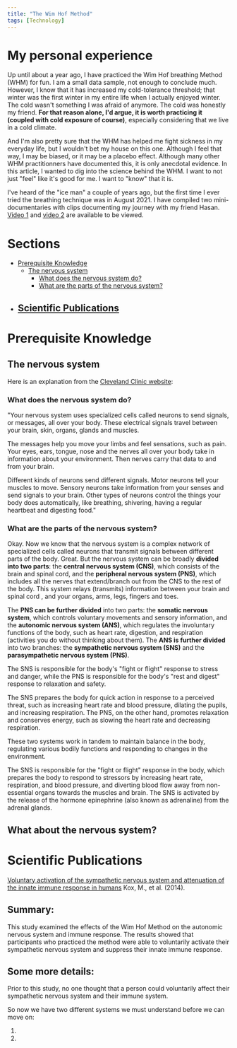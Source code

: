 ```yaml
---
title: "The Wim Hof Method"
tags: [Technology]
---
```


# My personal experience

Up until about a year ago, I have practiced the Wim Hof breathing Method (WHM) for fun. I am a small data sample, not enough to conclude much. However, I know that it has increased my cold-tolerance threshold; that winter was the first winter in my entire life when I actually enjoyed winter. The cold wasn't something I was afraid of anymore. The cold was honestly my friend. **For that reason alone, I'd argue, it is worth practicing it (coupled with cold exposure of course)**, especially considering that we live in a cold climate. 

And I'm also pretty sure that the WHM has helped me fight sickness in my everyday life, but I wouldn't bet my house on this one. Although I feel that way, I may be biased, or it may be a placebo effect. Although many other WHM practitionners have documented this, it is only anecdotal evidence. In this article, I wanted to dig into the science behind the WHM. I want to not just "feel" like it's good for me. I want to "know" that it is.

I've heard of the "ice man" a couple of years ago, but the first time I ever tried the breathing technique was in August 2021. I have compiled two mini-documentaries with clips documenting my journey with my friend Hasan. [Video 1](https://www.youtube.com/watch?v=le34bQlZ5DA) and [video 2](https://www.youtube.com/watch?v=Yvfh9lxzAro) are available to be viewed.

# Sections
 - [Prerequisite Knowledge](#prerequisite-knowledge)
   - [The nervous system](#the-nervous-system)
     - [What does the nervous system do?](#what-does-the-nervous-system-do)
     - [What are the parts of the nervous system?](#what-are-the-parts-of-the-nervous-system)
 - [Scientific Publications](#scientific-publications)
    - 

# Prerequisite Knowledge

## The nervous system

Here is an explanation from the [Cleveland Clinic website](https://my.clevelandclinic.org/health/articles/21202-nervous-system): 

### What does the nervous system do?
"Your nervous system uses specialized cells called neurons to send signals, or messages, all over your body. These electrical signals travel between your brain, skin, organs, glands and muscles.

The messages help you move your limbs and feel sensations, such as pain. Your eyes, ears, tongue, nose and the nerves all over your body take in information about your environment. Then nerves carry that data to and from your brain.

Different kinds of neurons send different signals. Motor neurons tell your muscles to move. Sensory neurons take information from your senses and send signals to your brain. Other types of neurons control the things your body does automatically, like breathing, shivering, having a regular heartbeat and digesting food."

### What are the parts of the nervous system?

Okay. Now we know that the nervous system is a complex network of specialized cells called neurons that transmit signals between different parts of the body. Great. But the nervous system can be broadly **divided into two parts**: the **central nervous system (CNS)**, which consists of the brain and spinal cord, and the **peripheral nervous system (PNS)**, which includes all the nerves that extend/branch out from the CNS to the rest of the body. This system relays (transmits) information between your brain and spinal cord , and your organs, arms, legs, fingers and toes. 

The **PNS can be further divided** into two parts: the **somatic nervous system**, which controls voluntary movements and sensory information, and the **autonomic nervous system (ANS)**, which regulates the involuntary functions of the body, such as heart rate, digestion, and respiration (activities you do without thinking about them). The **ANS is further divided** into two branches: the **sympathetic nervous system (SNS)** and the **parasympathetic nervous system (PNS)**.

The SNS is responsible for the body's "fight or flight" response to stress and danger, while the PNS is responsible for the body's "rest and digest" response to relaxation and safety.

The SNS prepares the body for quick action in response to a perceived threat, such as increasing heart rate and blood pressure, dilating the pupils, and increasing respiration. The PNS, on the other hand, promotes relaxation and conserves energy, such as slowing the heart rate and decreasing respiration.

These two systems work in tandem to maintain balance in the body, regulating various bodily functions and responding to changes in the environment.

The SNS is responsible for the "fight or flight" response in the body, which prepares the body to respond to stressors by increasing heart rate, respiration, and blood pressure, and diverting blood flow away from non-essential organs towards the muscles and brain. The SNS is activated by the release of the hormone epinephrine (also known as adrenaline) from the adrenal glands.

## What about the nervous system?


# Scientific Publications

[Voluntary activation of the sympathetic nervous system and attenuation of the innate immune response in humans](https://www.ncbi.nlm.nih.gov/pmc/articles/PMC4034215/) Kox, M., et al. (2014).

## Summary: 
This study examined the effects of the Wim Hof Method on the autonomic nervous system and immune response. The results showed that participants who practiced the method were able to voluntarily activate their sympathetic nervous system and suppress their innate immune response.

## Some more details:
Prior to this study, no one thought that a person could voluntarily affect their sympathetic nervous system and their immune system.

So now we have two different systems we must understand before we can move on:

1. 

2. 


